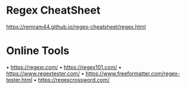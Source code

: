 # Regex CheatSheet

https://remram44.github.io/regex-cheatsheet/regex.html

# Online Tools

• https://regexr.com/
• https://regex101.com/
• https://www.regextester.com/
• https://www.freeformatter.com/regex-tester.html
• https://regexcrossword.com/ 
